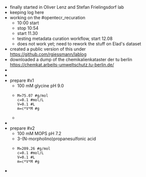 - finally started in Oliver Lenz and Stefan Frielingsdorf lab
- keeping log here
- working on the #opentecr_recuration
	- 10:00 start
	- stop 10:54
	- start 11.30
	- testing metadata curation workflow, start 12.08
	- does not work yet; need to rework the stuff on Elad's dataset
- created a public version of this under https://github.com/rgiessmann/lablog
- downloaded a dump of the chemikalienkataster der tu berlin https://chemkat.arbeits-umweltschutz.tu-berlin.de/
-
-
- prepare #x1
	- 100 mM glycine pH 9.0
	- ```calc
	  M=75.07 #g/mol
	  c=0.1 #mol/L
	  V=0.1 #L
	  m=c*V*M #g
	  ```
	-
-
- prepare #x2
	- 100 mM MOPS pH 7.2
	- 3-(N-morpholino)propanesulfonic acid
	- ```calc
	  M=209.26 #g/mol
	  c=0.1 #mol/L
	  V=0.1 #L
	  m=c*V*M #g
	  ```
-
